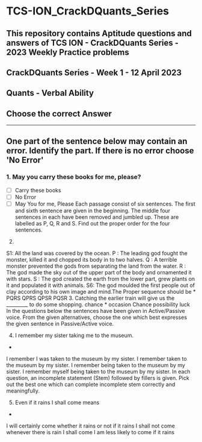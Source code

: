 # TCS-ION_CrackDQuants_Series
## This repository contains Aptitude questions and answers of TCS ION - CrackDQuants Series - 2023 Weekly Practice problems



## CrackDQuants Series - Week 1 - 12 April 2023

## Quants - Verbal Ability

## Choose the correct Answer


----------------------------------------------------------------------------------------------------------------------------------------------------------------------------------------------------------------------------------------------------------------------------------------------------------------

## One part of the sentence below may contain an error. Identify the part. If there is no error choose 'No Error'

### 1. May you carry these books for me, please?

- [ ] Carry these books
- [ ] No Error
- [ ] May You
for me, Please
Each passage consist of six sentences. The first and sixth sentence are given in the beginning. The middle four sentences in each have been removed and jumbled up. These are labelled as P, Q, R and S. Find out the proper order for the four sentences. 

2.
S1:
All the land was covered by the ocean.
P :
The leading god fought the monster, killed it and chopped its body in to two halves.
Q :
A terrible monster prevented the gods from separating the land from the water.
R :
The god made the sky out of the upper part of the body and ornamented it with stars.
S :
The god created the earth from the lower part, grew plants on it and populated it with animals.
S6:
The god moulded the first people out of clay according to his own image and mind.The Proper sequence should be
*
PQRS
QPRS
QPSR
PQSR
3. Catching the earlier train will give us the _________ to do some shopping.
chance
*
occasion
Chance
possibility
luck
In the questions below the sentences have been given in Active/Passive voice. From the given alternatives, choose the one which best expresses the given sentence in Passive/Active voice.

4. I remember my sister taking me to the museum.
*
I remember I was taken to the museum by my sister.
I remember taken to the museum by my sister.
I remember being taken to the museum by my sister.
I remember myself being taken to the museum by my sister.
In each question, an incomplete statement (Stem) followed by fillers is given. Pick out the best one which can complete incomplete stem correctly and meaningfully. 


5.  Even if it rains I shall come means 
*
I will certainly come whether it rains or not
if it rains I shall not come
whenever there is rain I shall come
I am less likely to come if it rains
